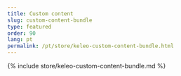 ```yaml
---
title: Custom content
slug: custom-content-bundle
type: featured
order: 90
lang: pt
permalink: /pt/store/keleo-custom-content-bundle.html
---
```


{% include store/keleo-custom-content-bundle.md %}
